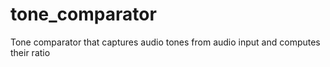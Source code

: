 # tone_comparator
Tone comparator that captures audio tones from audio input and computes their ratio

